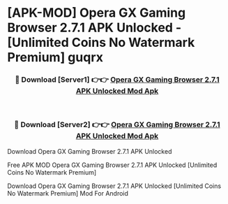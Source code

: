 # [APK-MOD] Opera GX  Gaming Browser 2.7.1 APK Unlocked - [Unlimited Coins No Watermark Premium] guqrx



<div align="center">
<h3>🔴 Download [Server1] 👉👉 <a href="https://momento.my/?title=Opera_GX__Gaming_Browser_2.7.1_APK_Unlocked">Opera GX  Gaming Browser 2.7.1 APK Unlocked Mod Apk</a></h3><br>

<h3>🔴 Download [Server2] 👉👉 <a href="https://momento.my/?title=Opera_GX__Gaming_Browser_2.7.1_APK_Unlocked">Opera GX  Gaming Browser 2.7.1 APK Unlocked Mod Apk</a></h3>
</div>



Download Opera GX  Gaming Browser 2.7.1 APK Unlocked 

Free APK MOD Opera GX  Gaming Browser 2.7.1 APK Unlocked [Unlimited Coins No Watermark Premium]

Download Opera GX  Gaming Browser 2.7.1 APK Unlocked [Unlimited Coins No Watermark Premium] Mod For Android
